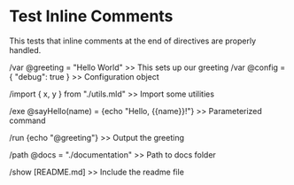 # Test Inline Comments

This tests that inline comments at the end of directives are properly handled.

/var @greeting = "Hello World" >> This sets up our greeting
/var @config = { "debug": true } >> Configuration object

/import { x, y } from "./utils.mld" >> Import some utilities

/exe @sayHello(name) = {echo "Hello, {{name}}!"} >> Parameterized command

/run {echo "@greeting"} >> Output the greeting

/path @docs = "./documentation" >> Path to docs folder

/show [README.md] >> Include the readme file